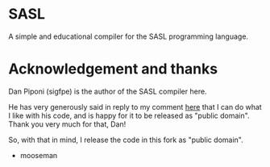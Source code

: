 SASL
====

A simple and educational compiler for the SASL programming language.



Acknowledgement and thanks
========================== 

Dan Piponi (sigfpe) is the author of the SASL compiler here. 

He has very generously said in reply to my comment [here](http://blog.sigfpe.com/2017/06/a-relaxation-technique.html#comments) that I can do what I like with his code, and is happy for it to be released as "public domain". 
Thank you very much for that, Dan! 


So, with that in mind, I release the code in this fork as "public domain".  



- mooseman 

 
    
